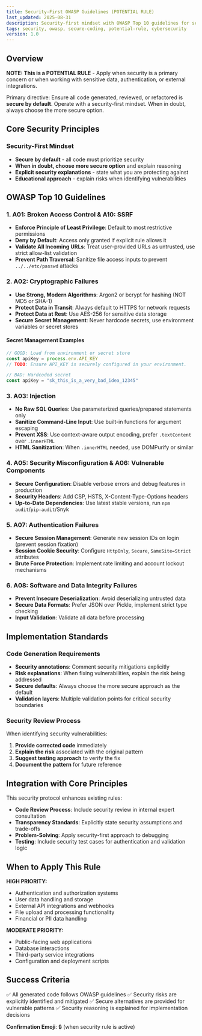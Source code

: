 ```yaml
---
title: Security-First OWASP Guidelines (POTENTIAL RULE)
last_updated: 2025-08-31
description: Security-first mindset with OWASP Top 10 guidelines for secure coding practices
tags: security, owasp, secure-coding, potential-rule, cybersecurity
version: 1.0
---
```


## Overview

**NOTE: This is a POTENTIAL RULE** - Apply when security is a primary concern or when working with sensitive data, authentication, or external integrations.

Primary directive: Ensure all code generated, reviewed, or refactored is **secure by default**. Operate with a security-first mindset. When in doubt, always choose the more secure option.

## Core Security Principles

### Security-First Mindset

- **Secure by default** - all code must prioritize security
- **When in doubt, choose more secure option** and explain reasoning
- **Explicit security explanations** - state what you are protecting against
- **Educational approach** - explain risks when identifying vulnerabilities

## OWASP Top 10 Guidelines

### 1. A01: Broken Access Control & A10: SSRF

- **Enforce Principle of Least Privilege**: Default to most restrictive permissions
- **Deny by Default**: Access only granted if explicit rule allows it
- **Validate All Incoming URLs**: Treat user-provided URLs as untrusted, use strict allow-list validation
- **Prevent Path Traversal**: Sanitize file access inputs to prevent `../../etc/passwd` attacks

### 2. A02: Cryptographic Failures

- **Use Strong, Modern Algorithms**: Argon2 or bcrypt for hashing (NOT MD5 or SHA-1)
- **Protect Data in Transit**: Always default to HTTPS for network requests
- **Protect Data at Rest**: Use AES-256 for sensitive data storage
- **Secure Secret Management**: Never hardcode secrets, use environment variables or secret stores

#### Secret Management Examples

```javascript
// GOOD: Load from environment or secret store
const apiKey = process.env.API_KEY
// TODO: Ensure API_KEY is securely configured in your environment.

// BAD: Hardcoded secret
const apiKey = "sk_this_is_a_very_bad_idea_12345"
```

### 3. A03: Injection

- **No Raw SQL Queries**: Use parameterized queries/prepared statements only
- **Sanitize Command-Line Input**: Use built-in functions for argument escaping
- **Prevent XSS**: Use context-aware output encoding, prefer `.textContent` over `.innerHTML`
- **HTML Sanitization**: When `.innerHTML` needed, use DOMPurify or similar

### 4. A05: Security Misconfiguration & A06: Vulnerable Components

- **Secure Configuration**: Disable verbose errors and debug features in production
- **Security Headers**: Add CSP, HSTS, X-Content-Type-Options headers
- **Up-to-Date Dependencies**: Use latest stable versions, run `npm audit`/`pip-audit`/Snyk

### 5. A07: Authentication Failures

- **Secure Session Management**: Generate new session IDs on login (prevent session fixation)
- **Session Cookie Security**: Configure `HttpOnly`, `Secure`, `SameSite=Strict` attributes
- **Brute Force Protection**: Implement rate limiting and account lockout mechanisms

### 6. A08: Software and Data Integrity Failures

- **Prevent Insecure Deserialization**: Avoid deserializing untrusted data
- **Secure Data Formats**: Prefer JSON over Pickle, implement strict type checking
- **Input Validation**: Validate all data before processing

## Implementation Standards

### Code Generation Requirements

- **Security annotations**: Comment security mitigations explicitly
- **Risk explanations**: When fixing vulnerabilities, explain the risk being addressed
- **Secure defaults**: Always choose the more secure approach as the default
- **Validation layers**: Multiple validation points for critical security boundaries

### Security Review Process

When identifying security vulnerabilities:

1. **Provide corrected code** immediately
2. **Explain the risk** associated with the original pattern
3. **Suggest testing approach** to verify the fix
4. **Document the pattern** for future reference

## Integration with Core Principles

This security protocol enhances existing rules:

- **Code Review Process**: Include security review in internal expert consultation
- **Transparency Standards**: Explicitly state security assumptions and trade-offs
- **Problem-Solving**: Apply security-first approach to debugging
- **Testing**: Include security test cases for authentication and validation logic

## When to Apply This Rule

**HIGH PRIORITY:**

- Authentication and authorization systems
- User data handling and storage
- External API integrations and webhooks
- File upload and processing functionality
- Financial or PII data handling

**MODERATE PRIORITY:**

- Public-facing web applications
- Database interactions
- Third-party service integrations
- Configuration and deployment scripts

## Success Criteria

✅ All generated code follows OWASP guidelines
✅ Security risks are explicitly identified and mitigated
✅ Secure alternatives are provided for vulnerable patterns
✅ Security reasoning is explained for implementation decisions

**Confirmation Emoji**: 🔒 (when security rule is active)
